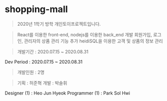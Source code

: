 # shopping-mall

> 2020년 1학기 방학 개인토이프로젝트입니다.



> React를 이용한 front-end, nodejs를 이용한 back_end 개발
> 회원가입, 로그인, 관리자의 상품 관리 기능 추가
> heidiSQL을 이용한 고객 및 상품의 정보 관리





> 개발기간 : 2020.07.15 ~ 2020.08.31

Dev Period : 2020.07.15 ~ 2020.08.31




> 개발인원 : 2명

> 기획 : 허준혁
> 개발 : 박솔휘



Designer (1) : Heo Jun Hyeok
Programmer (1) : Park Sol Hwi
